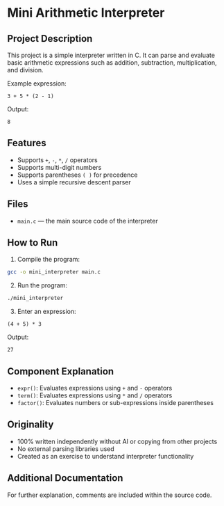 # Mini Arithmetic Interpreter

## Project Description
This project is a simple interpreter written in C. It can parse and evaluate basic arithmetic expressions such as addition, subtraction, multiplication, and division.

Example expression:
```
3 + 5 * (2 - 1)
```
Output:
```
8
```

## Features
- Supports `+`, `-`, `*`, `/` operators
- Supports multi-digit numbers
- Supports parentheses `( )` for precedence
- Uses a simple recursive descent parser

## Files
- `main.c` — the main source code of the interpreter

## How to Run
1. Compile the program:
```bash
gcc -o mini_interpreter main.c
```

2. Run the program:
```bash
./mini_interpreter
```

3. Enter an expression:
```
(4 + 5) * 3
```
Output:
```
27
```

## Component Explanation
- `expr()`: Evaluates expressions using `+` and `-` operators
- `term()`: Evaluates expressions using `*` and `/` operators
- `factor()`: Evaluates numbers or sub-expressions inside parentheses

## Originality
- 100% written independently without AI or copying from other projects
- No external parsing libraries used
- Created as an exercise to understand interpreter functionality

## Additional Documentation
For further explanation, comments are included within the source code.
```
